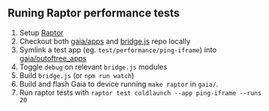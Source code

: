## Runing Raptor performance tests

1. Setup [Raptor](https://developer.mozilla.org/en-US/Firefox_OS/Automated_testing/Raptor#Getting_Started)
2. Checkout both [gaia/apps](https://github.com/mozilla-b2g/gaia) and [bridge.js](https://github.com/gaia-components/bridge) repo locally
3. Symlink a test app (eg. `test/performance/ping-iframe`) into [gaia/outoftree_apps](https://github.com/mozilla-b2g/gaia/tree/master/apps)
4. Toggle `debug` on relevant `bridge.js` modules
5. Build `bridge.js` (or `npm run watch`)
6. Build and flash Gaia to device running `make raptor` in `gaia/`.
7. Run raptor tests with  `raptor test coldlaunch --app ping-iframe --runs 20`
